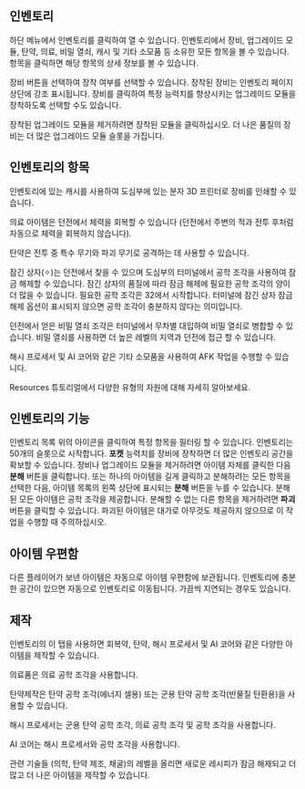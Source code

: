 ## 인벤토리

하단 메뉴에서 인벤토리를 클릭하여 열 수 있습니다. 인벤토리에서 장비, 업그레이드 모듈, 탄약, 의료, 비밀 열쇠, 캐시 및 기타 소모품 등 소유한 모든 항목을 볼 수 있습니다. 항목을 클릭하면 해당 항목의 상세 정보를 볼 수 있습니다.  

장비 버튼을 선택하여 장착 여부를 선택할 수 있습니다. 장착된 장비는 인벤토리 페이지 상단에 강조 표시됩니다. 장비를 클릭하여 특정 능력치를 향상시키는 업그레이드 모듈을 장착하도록 선택할 수도 있습니다.

장착된 업그레이드 모듈을 제거하려면 장착된 모듈을 클릭하십시오. 더 나은 품질의 장비는 더 많은 업그레이드 모듈 슬롯을 가집니다.

## 인벤토리의 항목

인벤토리에 있는 캐시를 사용하여 도심부에 있는 분자 3D 프린터로 장비를 인쇄할 수 있습니다.

의료 아이템은 던전에서 체력을 회복할 수 있습니다 (던전에서 주변의 적과 전투 후처럼 자동으로 체력을 회복하지 않습니다).

탄약은 전투 중 특수 무기와 파괴 무기로 공격하는 데 사용할 수 있습니다.

잠긴 상자(✧)는 던전에서 찾을 수 있으며 도심부의 터미널에서 공학 조각을 사용하여 잠금 해제할 수 있습니다.
잠긴 상자의 품질에 따라 잠금 해제에 필요한 공학 조각의 양이 더 많을 수 있습니다. 필요한 공학 조각은 32에서 시작합니다. 터미널에 잠긴 상자 잠금 해제 옵션이 표시되지 않으면 공학 조각이 충분하지 않다는 의미입니다.

던전에서 얻은 비밀 열쇠 조각은 터미널에서 무차별 대입하여 비밀 열쇠로 병합할 수 있습니다. 비밀 열쇠를 사용하면 더 높은 레벨의 지역과 던전에 접근 할 수 있습니다.

해시 프로세서 및 AI 코어와 같은 기타 소모품을 사용하여 AFK 작업을 수행할 수 있습니다.

Resources 튜토리얼에서 다양한 유형의 자원에 대해 자세히 알아보세요.

## 인벤토리의 기능

인벤토리 목록 위의 아이콘을 클릭하여 특정 항목을 필터링 할 수 있습니다. 인벤토리는 50개의 슬롯으로 시작합니다. **포켓** 능력치를 장비에 장착하면 더 많은 인벤토리 공간을 확보할 수 있습니다. 장비나 업그레이드 모듈을 제거하려면 아이템 자체를 클릭한 다음 **분해** 버튼을 클릭합니다. 또는 하나의 아이템을 길게 클릭하고 분해하려는 모든 항목을 선택한 다음, 아이템 목록의 왼쪽 상단에 표시되는 **분해** 버튼을 누를 수 있습니다. 분해된 모든 아이템은 공학 조각을 제공합니다. 분해할 수 없는 다른 항목을 제거하려면 **파괴** 버튼을 클릭할 수 있습니다. 파괴된 아이템은 대가로 아무것도 제공하지 않으므로 이 작업을 수행할 때 주의하십시오.

## 아이템 우편함

다른 플레이어가 보낸 아이템은 자동으로 아이템 우편함에 보관됩니다. 인벤토리에 충분한 공간이 있으면 자동으로 인벤토리로 이동됩니다. 가끔씩 지연되는 경우도 있습니다.

## 제작

인벤토리의 이 탭을 사용하면 회복약, 탄약, 해시 프로세서 및 AI 코어와 같은 다양한 아이템을 제작할 수 있습니다.

의료품은 의료 공학 조각을 사용합니다.

탄약제작은 탄약 공학 조각(에너지 셀용) 또는 군용 탄약 공학 조각(반물질 탄환용)을 사용할 수 있습니다.

해시 프로세서는 군용 탄약 공학 조각, 의료 공학 조각 및 공학 조각을 사용합니다.

AI 코어는 해시 프로세서와 공학 조각을 사용합니다.

관련 기술들 (의학, 탄약 제조, 채굴)의 레벨을 올리면 새로운 레시피가 잠금 해제되고 더 많고 더 나은 아이템을 제작할 수 있습니다.
